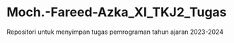 # Moch.-Fareed-Azka_XI_TKJ2_Tugas
Repositori untuk menyimpan tugas pemrograman tahun ajaran 2023-2024
